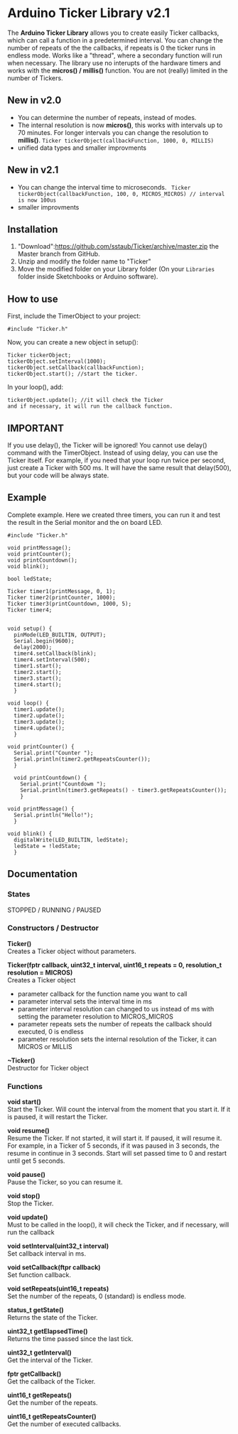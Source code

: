 # Arduino Ticker Library v2.1

The **Arduino Ticker Library** allows you to create easily Ticker callbacks, which can call a function in a predetermined interval. You can change the number of repeats of the the callbacks, if repeats is 0 the ticker runs in endless mode. Works like a "thread", where a secondary function will run when necessary. The library use no interupts of the hardware timers and works with the **micros() / millis()** function. You are not (really) limited in the number of Tickers.

## New in v2.0
- You can determine the number of repeats, instead of modes.
- The internal resolution is now **micros()**, this works with intervals up to 70 minutes. For longer intervals you can change the resolution to **millis()**. ``` Ticker tickerObject(callbackFunction, 1000, 0, MILLIS) ```
- unified data types and smaller improvments

## New in v2.1
- You can change the interval time to microseconds. ``` Ticker tickerObject(callbackFunction, 100, 0, MICROS_MICROS) // interval is now 100us```
- smaller improvments

## Installation

1. "Download":https://github.com/sstaub/Ticker/archive/master.zip the Master branch from GitHub.
2. Unzip and modify the folder name to "Ticker"
3. Move the modified folder on your Library folder (On your `Libraries` folder inside Sketchbooks or Arduino software).


## How to use

First, include the TimerObject to your project:

```
#include "Ticker.h"
```

Now, you can create a new object in setup():

```
Ticker tickerObject; 
tickerObject.setInterval(1000);
tickerObject.setCallback(callbackFunction);
tickerObject.start(); //start the ticker.
```

In your loop(), add:

```
tickerObject.update(); //it will check the Ticker 
and if necessary, it will run the callback function.
```


## IMPORTANT
If you use delay(), the Ticker will be ignored! You cannot use delay() command with the TimerObject. Instead of using delay, you can use the Ticker itself. For example, if you need that your loop run twice per second, just create a Ticker with 500 ms. It will have the same result that delay(500), but your code will be always state.

## Example

Complete example. Here we created three timers, you can run it and test the result in the Serial monitor and the on board LED.

```
#include "Ticker.h"

void printMessage();
void printCounter();
void printCountdown();
void blink();

bool ledState;

Ticker timer1(printMessage, 0, 1);
Ticker timer2(printCounter, 1000);
Ticker timer3(printCountdown, 1000, 5);
Ticker timer4;


void setup() {
  pinMode(LED_BUILTIN, OUTPUT);
  Serial.begin(9600);
  delay(2000);
  timer4.setCallback(blink);
  timer4.setInterval(500);
  timer1.start();
  timer2.start();
  timer3.start();
  timer4.start();
  }

void loop() {
  timer1.update();
  timer2.update();
  timer3.update();
  timer4.update();
  }

void printCounter() {
  Serial.print("Counter ");
  Serial.println(timer2.getRepeatsCounter());
  }

  void printCountdown() {
    Serial.print("Countdowm ");
    Serial.println(timer3.getRepeats() - timer3.getRepeatsCounter());
    }

void printMessage() {
  Serial.println("Hello!");
  }

void blink() {
  digitalWrite(LED_BUILTIN, ledState);
  ledState = !ledState;
  }
```

## Documentation

### States
STOPPED / RUNNING / PAUSED

### Constructors / Destructor
**Ticker()**<br>
Creates a Ticker object without parameters.

**Ticker(fptr callback, uint32_t interval, uint16_t repeats = 0, resolution_t resolution = MICROS)**<br>
Creates a Ticker object
- parameter callback for the function name you want to call
- parameter interval sets the interval time in ms
- parameter interval resolution can changed to us instead of ms with setting the parameter resolution to MICROS_MICROS
- parameter repeats sets the number of repeats the callback should executed, 0 is endless
- parameter resolution sets the internal resolution of the Ticker, it can MICROS or MILLIS

**~Ticker()**<br>
Destructor for Ticker object
	
### Functions

**void start()**<br>
Start the Ticker. Will count the interval from the moment that you start it. If it is paused, it will restart the Ticker.

**void resume()**<br>
Resume the Ticker. If not started, it will start it. If paused, it will resume it. For example, in a Ticker of 5 seconds, if it was paused in 3 seconds, the resume in continue in 3 seconds. Start will set passed time to 0 and restart until get 5 seconds.

**void pause()**<br>
Pause the Ticker, so you can resume it.

**void stop()**<br>
Stop the Ticker.

**void update()**<br>
Must to be called in the loop(), it will check the Ticker, and if necessary, will run the callback

**void setInterval(uint32_t interval)**<br>
Set callback interval in ms.

**void setCallback(ftpr callback)**<br>
Set function callback.

**void setRepeats(uint16_t repeats)**<br>
Set the number of the repeats, 0 (standard) is endless mode.

**status_t getState()**<br>
Returns the state of the Ticker.

**uint32_t getElapsedTime()**<br>
Returns the time passed since the last tick.

**uint32_t getInterval()**<br>
Get the interval of the Ticker.

**fptr getCallback()**<br>
Get the callback of the Ticker.

**uint16_t getRepeats()**<br>
Get the number of the repeats.

**uint16_t getRepeatsCounter()**<br>
Get the number of executed callbacks.



